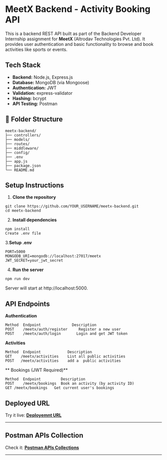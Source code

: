 # MeetX Backend - Activity Booking API

This is a backend REST API built as part of the Backend Developer Internship assignment for **MeetX** (Altrodav Technologies Pvt. Ltd). It provides user authentication and basic functionality to browse and book activities like sports or events.

##  Tech Stack

- **Backend:** Node.js, Express.js
- **Database:** MongoDB (via Mongoose)
- **Authentication:** JWT
- **Validation:** express-validator
- **Hashing:** bcrypt
- **API Testing:** Postman

## 📁 Folder Structure
```
meetx-backend/
├── controllers/ 
├── models/ 
├── routes/ 
├── middleware/
├── config/
├── .env 
├── app.js 
├── package.json
└── README.md
```


##  Setup Instructions

1. **Clone the repository**
```
git clone https://github.com/YOUR_USERNAME/meetx-backend.git
cd meetx-backend
```
2. **Install dependencies**
```
npm install
Create .env file
```

3.**Setup .env**
```
PORT=5000
MONGODB_URI=mongodb://localhost:27017/meetx
JWT_SECRET=your_jwt_secret

```
4. **Run the server**
```
npm run dev
```
Server will start at http://localhost:5000.

 ## API Endpoints
 **Authentication**
```
Method	Endpoint	          Description
POST	/meetx/auth/register	 Register a new user
POST	/meetx/auth/login	    Login and get JWT token
```

**Activities**
```
Method	Endpoint         	Description
GET	   /meetx/activities	List all public activities
POST   /meetx/activities	add a  public activities
```

** Bookings (JWT Required)**
```
Method	Endpoint	     Description
POST	/meetx/bookings	 Book an activity (by activity ID)
GET	/meetx/bookings	  Get current user's bookings
```

## Deployed URL

Try it live: **[Deployemnt URL](https://imagify1-13gr.onrender.com)**

---
## Postman APIs Collection

Check it: **[Postman APIs Collections](https://www.postman.com/api-testing-7092/workspace/mangojelly/collection/36163184-def154d5-4865-40e4-a498-d0db90eed3c0?action=share&creator=36163184)**

---
